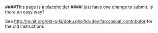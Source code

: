####This page is a placeholder
####I just have one change to submit. is there an easy way?

See http://nunit.org/old-wiki/doku.php?id=dev:faq:casual_contributor for the old instructions